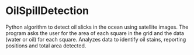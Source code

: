 # OilSpillDetection
Python algorithm to detect oil slicks in the ocean using satellite images. The program asks the user for the area of ​​each square in the grid and the data (water or oil) for each square. Analyzes data to identify oil stains, reporting positions and total area detected.
